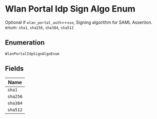 
# Wlan Portal Idp Sign Algo Enum

Optional if `wlan_portal_auth`==`sso`, Signing algorithm for SAML Assertion. enum: `sha1`, `sha256`, `sha384`, `sha512`

## Enumeration

`WlanPortalIdpSignAlgoEnum`

## Fields

| Name |
|  --- |
| `sha1` |
| `sha256` |
| `sha384` |
| `sha512` |

